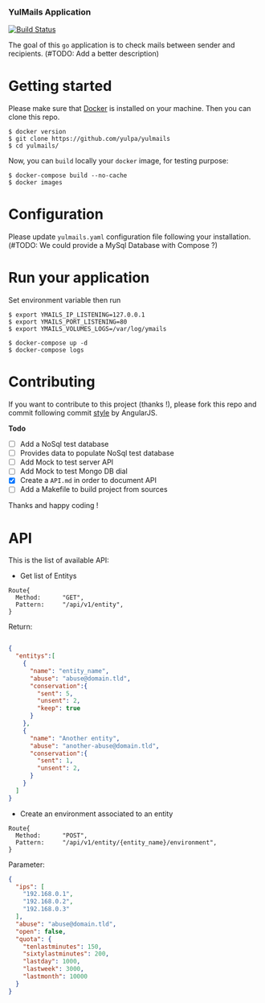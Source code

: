 ### YulMails Application
[![Build Status](https://travis-ci.org/yulPa/yulmails.svg?branch=master)](https://travis-ci.org/yulPa/yulmails)

The goal of this `go` application is to check mails between sender and recipients. (#TODO: Add a better description)

# Getting started

Please make sure that [Docker](https://www.docker.com/) is installed on your machine. Then you can clone this repo.

```shell
$ docker version
$ git clone https://github.com/yulpa/yulmails
$ cd yulmails/
```

Now, you can `build` locally your `docker` image, for testing purpose:

```shell
$ docker-compose build --no-cache
$ docker images
```

# Configuration

Please update `yulmails.yaml` configuration file following your installation. (#TODO: We could provide a MySql Database with Compose ?)

# Run your application

Set environment variable then run

```shell
$ export YMAILS_IP_LISTENING=127.0.0.1
$ export YMAILS_PORT_LISTENING=80
$ export YMAILS_VOLUMES_LOGS=/var/log/ymails

$ docker-compose up -d
$ docker-compose logs
```

# Contributing

If you want to contribute to this project (thanks !), please fork this repo and commit following commit [style](https://github.com/angular/angular.js/blob/master/DEVELOPERS.md#-git-commit-guidelines) by AngularJS.

__Todo__

- [ ] Add a NoSql test database
- [ ] Provides data to populate NoSql test database
- [ ] Add Mock to test server API
- [ ] Add Mock to test Mongo DB dial
- [x] Create a `API.md` in order to document API
- [ ] Add a Makefile to build project from sources

Thanks and happy coding !

# API

This is the list of available API:

* Get list of Entitys
```golang
Route{
  Method:      "GET",
  Pattern:     "/api/v1/entity",
}
```
Return:

```json

{
  "entitys":[
    {
      "name": "entity_name",
      "abuse": "abuse@domain.tld",
      "conservation":{
        "sent": 5,
        "unsent": 2,
        "keep": true
      }
    },    
    {
      "name": "Another entity",
      "abuse": "another-abuse@domain.tld",
      "conservation":{
        "sent": 1,
        "unsent": 2,
      }
    }   
  ]
}
```

* Create an environment associated to an entity
```golang
Route{
  Method:      "POST",
  Pattern:     "/api/v1/entity/{entity_name}/environment",
}
```

Parameter:
```Json
{
  "ips": [
    "192.168.0.1",
    "192.168.0.2",
    "192.168.0.3"
  ],
  "abuse": "abuse@domain.tld",
  "open": false,
  "quota": {
    "tenlastminutes": 150,
    "sixtylastminutes": 200,
    "lastday": 1000,
    "lastweek": 3000,
    "lastmonth": 10000
  }
}
```
